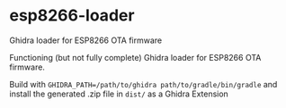# esp8266-loader
Ghidra loader for ESP8266 OTA firmware

Functioning (but not fully complete) Ghidra loader for ESP8266 OTA firmware.

Build with ```GHIDRA_PATH=/path/to/ghidra path/to/gradle/bin/gradle``` and install the generated .zip file in ```dist/``` as a Ghidra Extension
